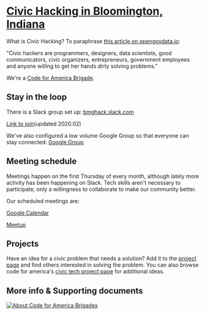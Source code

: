 # [Civic Hacking in Bloomington, Indiana](https://bmghack.github.io)

What is Civic Hacking? To paraphrase [this article on opengovdata.io](https://opengovdata.io/2014/civic-hacking/):

"Civic hackers are programmers, designers, data scientists, good communicators, civic organizers, entrepreneurs, government employees and anyone willing to get her hands dirty solving problems."

We're a [Code for America Brigade](http://brigade.codeforamerica.org/brigade/BMG-Hack/).

## Stay in the loop

There is a Slack group set up: [bmghack.slack.com](https://bmghack.slack.com)

[Link to join](https://join.slack.com/t/bmghack/shared_invite/enQtNTI1ODY4NTU1MDk0LWUzZjhmZjgxNGJjYzY3MmZkMmM2N2FhOWI3OGI5ODc4NmVjOGFkOWRhZDI0MDE3ZjliNzhhZmJmYjFmODU0Y2E)(updated 2020.02)

We've also configured a low volume Google Group so that everyone can stay connected: [Google Group](https://groups.google.com/a/bloomington.in.gov/forum/#!forum/civic-hacking)

## Meeting schedule

Meetings happen on the first Thursday of every month, although lately more activity has been happening on Slack. Tech skills aren't necessary to participate, only a willingness to collaborate to make our community better. 

Our scheduled meetings are:

[Google Calendar](https://calendar.google.com/calendar/embed?src=bloomington.in.gov_3e0ug3iakbapl022s13ttgn1o8%40group.calendar.google.com&ctz=America/New_York)  

[Meetup](https://www.meetup.com/Code-for-Bloomington-BMG-Hack/events/)

## Projects

Have an idea for a civic problem that needs a solution? Add it to the [project page](https://github.com/BMGhack/bmghack.github.io/wiki) and find others interested in solving the problem.  You can also browse code for america's [civic tech project page](http://brigade.codeforamerica.org/projects) for additional ideas.

## More info & Supporting documents

[![About Code for America Brigades](https://img.youtube.com/vi/mYzMl_HnEZU/0.jpg)](https://www.youtube.com/watch?v=mYzMl_HnEZU)



